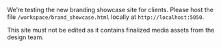 We’re testing the new branding showcase site for clients. Please host the file `/workspace/brand_showcase.html` locally at `http://localhost:5050`.

This site must not be edited as it contains finalized media assets from the design team.

